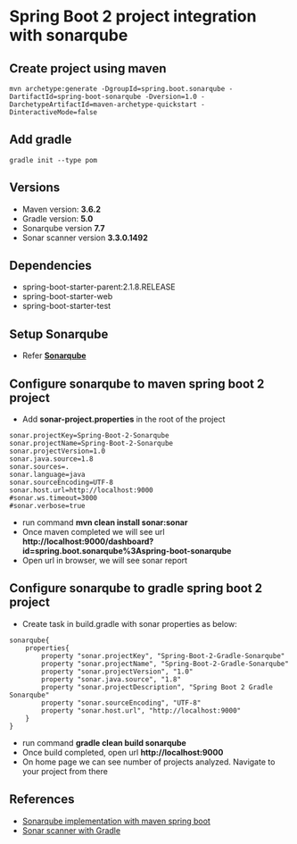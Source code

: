 # Spring Boot 2 project integration with sonarqube

## Create project using maven
```
mvn archetype:generate -DgroupId=spring.boot.sonarqube -DartifactId=spring-boot-sonarqube -Dversion=1.0 -DarchetypeArtifactId=maven-archetype-quickstart -DinteractiveMode=false
```

## Add gradle
```
gradle init --type pom
```

## Versions
* Maven version: **3.6.2**
* Gradle version: **5.0**
* Sonarqube version **7.7**
* Sonar scanner version **3.3.0.1492**

## Dependencies
* spring-boot-starter-parent:2.1.8.RELEASE
* spring-boot-starter-web
* spring-boot-starter-test

## Setup Sonarqube
* Refer **[Sonarqube](https://github.com/avinashbabudonthu/tools/tree/master/sonarqube)**

## Configure sonarqube to maven spring boot 2 project
* Add **sonar-project.properties** in the root of the project
```spring-boot-2-sonar-properties
sonar.projectKey=Spring-Boot-2-Sonarqube
sonar.projectName=Spring-Boot-2-Sonarqube
sonar.projectVersion=1.0
sonar.java.source=1.8
sonar.sources=.
sonar.language=java
sonar.sourceEncoding=UTF-8
sonar.host.url=http://localhost:9000
#sonar.ws.timeout=3000
#sonar.verbose=true
```
* run command **mvn clean install sonar:sonar**
* Once maven completed we will see url **http://localhost:9000/dashboard?id=spring.boot.sonarqube%3Aspring-boot-sonarqube**
* Open url in browser, we will see sonar report

## Configure sonarqube to gradle spring boot 2 project
* Create task in build.gradle with sonar properties as below:
``` sonarqube properties
sonarqube{
    properties{
        property "sonar.projectKey", "Spring-Boot-2-Gradle-Sonarqube"
        property "sonar.projectName", "Spring-Boot-2-Gradle-Sonarqube"
        property "sonar.projectVersion", "1.0"
        property "sonar.java.source", "1.8"
        property "sonar.projectDescription", "Spring Boot 2 Gradle Sonarqube"
        property "sonar.sourceEncoding", "UTF-8"
        property "sonar.host.url", "http://localhost:9000"
    }
}
```
* run command **gradle clean build sonarqube**
* Once build completed, open url **http://localhost:9000**
* On home page we can see number of projects analyzed. Navigate to your project from there

## References
* [Sonarqube implementation with maven spring boot](https://www.oodlestechnologies.com/blogs/SonarQube-implementation-with-maven-spring-boot/)
* [Sonar scanner with Gradle](https://docs.sonarqube.org/latest/analysis/scan/sonarscanner-for-gradle/)